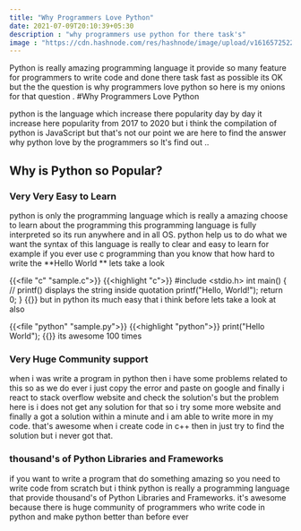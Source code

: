 ```yaml
---
title: "Why Programmers Love Python"
date: 2021-07-09T20:10:39+05:30
description : "why programmers use python for there task's"
image : "https://cdn.hashnode.com/res/hashnode/image/upload/v1616572522088/GAq33CGL_.png?w=1600&h=840&fit=crop&crop=entropy&auto=compress"
---
```


Python is really amazing programming language it provide so many feature for programmers to write code and done there task fast as possible its OK but the the question is why programmers love python
so here is my onions for that question .
#Why Programmers Love Python

python is the language which increase there popularity day by day it increase here popularity from 2017 to 2020 but i think the compilation of python is JavaScript but that's not our point we are here to find the answer why python love by the programmers so lt's find out ..

## Why is Python so Popular?

### Very Very Easy to Learn
python is only the programming language which is really a amazing choose to learn  about the programming this programming language is fully interpreted so its run anywhere and in all OS.
python help us to do what we want the syntax of this language is really to clear and easy to learn for example if you ever use c programming than you know that how hard to write the **Hello World
** lets take a look

{{<file "c" "sample.c">}}
{{<highlight "c">}}
#include <stdio.h>
int main() {
   // printf() displays the string inside quotation
   printf("Hello, World!");
   return 0;
}
{{</highlight>}}
but in python its much easy that i think before lets take a look at also

{{<file "python" "sample.py">}}
{{<highlight "python">}}
print("Hello World");
{{</highlight>}}
its awesome 100 times

### Very Huge Community support
when i was write a program in python then i have some problems related to this so as we do ever i just copy the error and paste on google and finally i react to stack overflow website and check the solution's but the problem here is i does not get any solution for that so i try some more website and finally a got a solution within a minute and i am able to write more in my code. that's awesome when i create code in c++ then in just try to find the solution but i never got that.

###  thousand's of Python Libraries and Frameworks
if you want to write a program that do something amazing so you need to write code from scratch but i think python is really a programming language that provide thousand's of Python Libraries and Frameworks. it's awesome because there is huge community of programmers who write code in python and make python better than before ever 